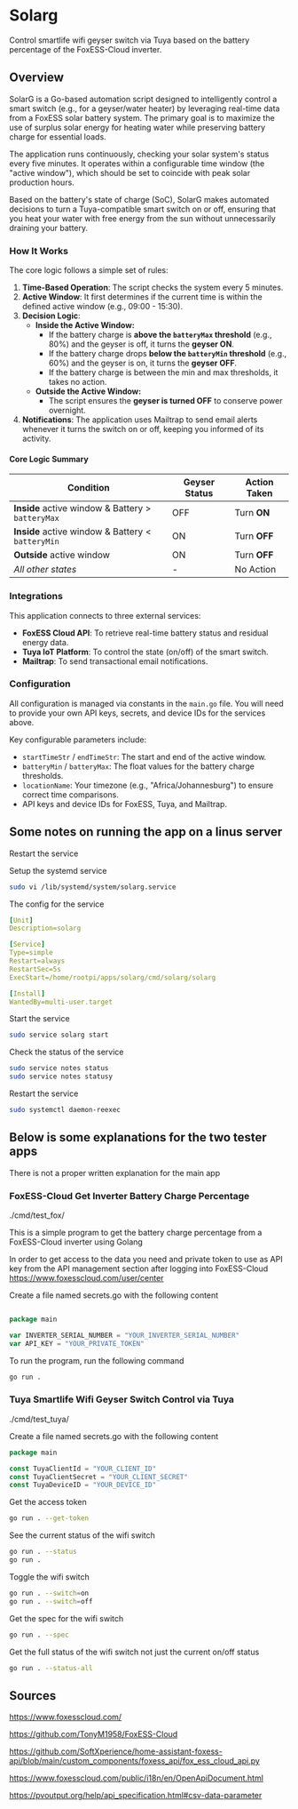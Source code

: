 # Solarg

Control smartlife wifi geyser switch via Tuya based on the battery percentage of the FoxESS-Cloud inverter.

## Overview

SolarG is a Go-based automation script designed to intelligently control a smart switch (e.g., for a geyser/water heater) by leveraging real-time data from a FoxESS solar battery system. The primary goal is to maximize the use of surplus solar energy for heating water while preserving battery charge for essential loads.

The application runs continuously, checking your solar system's status every five minutes. It operates within a configurable time window (the "active window"), which should be set to coincide with peak solar production hours.

Based on the battery's state of charge (SoC), SolarG makes automated decisions to turn a Tuya-compatible smart switch on or off, ensuring that you heat your water with free energy from the sun without unnecessarily draining your battery.

### How It Works

The core logic follows a simple set of rules:

1.  **Time-Based Operation**: The script checks the system every 5 minutes.
2.  **Active Window**: It first determines if the current time is within the defined active window (e.g., 09:00 - 15:30).
3.  **Decision Logic**:
    - **Inside the Active Window:**
      - If the battery charge is **above the `batteryMax` threshold** (e.g., 80%) and the geyser is off, it turns the **geyser ON**.
      - If the battery charge drops **below the `batteryMin` threshold** (e.g., 60%) and the geyser is on, it turns the **geyser OFF**.
      - If the battery charge is between the min and max thresholds, it takes no action.
    - **Outside the Active Window:**
      - The script ensures the **geyser is turned OFF** to conserve power overnight.
4.  **Notifications**: The application uses Mailtrap to send email alerts whenever it turns the switch on or off, keeping you informed of its activity.

#### Core Logic Summary

| Condition                                         | Geyser Status | Action Taken |
| ------------------------------------------------- | ------------- | ------------ |
| **Inside** active window & Battery > `batteryMax` | OFF           | Turn **ON**  |
| **Inside** active window & Battery < `batteryMin` | ON            | Turn **OFF** |
| **Outside** active window                         | ON            | Turn **OFF** |
| _All other states_                                | -             | No Action    |

### Integrations

This application connects to three external services:

- **FoxESS Cloud API**: To retrieve real-time battery status and residual energy data.
- **Tuya IoT Platform**: To control the state (on/off) of the smart switch.
- **Mailtrap**: To send transactional email notifications.

### Configuration

All configuration is managed via constants in the `main.go` file. You will need to provide your own API keys, secrets, and device IDs for the services above.

Key configurable parameters include:

- `startTimeStr` / `endTimeStr`: The start and end of the active window.
- `batteryMin` / `batteryMax`: The float values for the battery charge thresholds.
- `locationName`: Your timezone (e.g., "Africa/Johannesburg") to ensure correct time comparisons.
- API keys and device IDs for FoxESS, Tuya, and Mailtrap.

## Some notes on running the app on a linus server

Restart the service

Setup the systemd service

```bash
sudo vi /lib/systemd/system/solarg.service
```

The config for the service

```yml
[Unit]
Description=solarg

[Service]
Type=simple
Restart=always
RestartSec=5s
ExecStart=/home/rootpi/apps/solarg/cmd/solarg/solarg

[Install]
WantedBy=multi-user.target
```

Start the service

```bash
sudo service solarg start
```

Check the status of the service

```bash
sudo service notes status
sudo service notes statusy

```

Restart the service

```bash
sudo systemctl daemon-reexec

```

## Below is some explanations for the two tester apps

There is not a proper written explanation for the main app

### FoxESS-Cloud Get Inverter Battery Charge Percentage

./cmd/test_fox/

This is a simple program to get the battery charge percentage from a FoxESS-Cloud inverter using Golang

In order to get access to the data you need and private token to use as API key from the API management section after logging into FoxESS-Cloud
https://www.foxesscloud.com/user/center

Create a file named secrets.go with the following content

```go

package main

var INVERTER_SERIAL_NUMBER = "YOUR_INVERTER_SERIAL_NUMBER"
var API_KEY = "YOUR_PRIVATE_TOKEN"

```

To run the program, run the following command

```bash
go run .
```

### Tuya Smartlife Wifi Geyser Switch Control via Tuya

./cmd/test_tuya/

Create a file named secrets.go with the following content

```go
package main

const TuyaClientId = "YOUR_CLIENT_ID"
const TuyaClientSecret = "YOUR_CLIENT_SECRET"
const TuyaDeviceID = "YOUR_DEVICE_ID"

```

Get the access token

```bash
go run . --get-token
```

See the current status of the wifi switch

```bash
go run . --status
go run .
```

Toggle the wifi switch

```bash
go run . --switch=on
go run . --switch=off
```

Get the spec for the wifi switch

```bash
go run . --spec
```

Get the full status of the wifi switch not just the current on/off status

```bash
go run . --status-all
```

## Sources

https://www.foxesscloud.com/

https://github.com/TonyM1958/FoxESS-Cloud

https://github.com/SoftXperience/home-assistant-foxess-api/blob/main/custom_components/foxess_api/fox_ess_cloud_api.py

https://www.foxesscloud.com/public/i18n/en/OpenApiDocument.html

https://pvoutput.org/help/api_specification.html#csv-data-parameter
